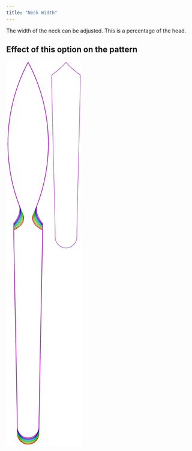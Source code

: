 ```yaml
---
title: "Neck Width"
---
```


The width of the neck can be adjusted. This is a percentage of the head.



## Effect of this option on the pattern
![This image shows the effect of this option by superimposing several variants that have a different value for this option](octoplushy_neckwidth_sample.svg "Effect of this option on the pattern")
